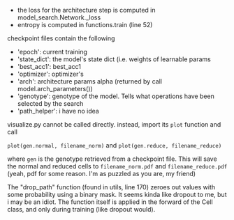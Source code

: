 - the loss for the architecture step is computed in model_search.Network._loss
- entropy is computed in functions.train (line 52)

checkpoint files contain the following
- 'epoch': current training
- 'state_dict': the model's state dict (i.e. weights of learnable params
- 'best_acc1': best_acc1
- 'optimizer': optimizer's
- 'arch': architecture params alpha (returned by call model.arch_parameters())
- 'genotype': genotype of the model. Tells what operations have been selected by the search
- 'path_helper': i have no idea

visualize.py cannot be called directly. instead, import its ``plot`` function and call

``plot(gen.normal, filename_norm)``
and
``plot(gen.reduce, filename_reduce)``

where ``gen`` is the genotype retrieved from a checkpoint file. This will save the normal and reduced cells to ``filename_norm.pdf`` and ``filename_reduce.pdf`` (yeah, pdf for some reason. I'm as puzzled as you are, my friend)

The "drop_path" function (found in utils, line 170) zeroes out values with some probability using a binary mask. It seems kinda like dropout to me, but i may be an idiot. The function itself is applied in the forward of the Cell class, and only during training (like dropout would).
